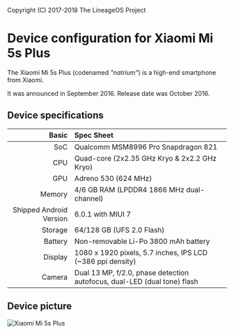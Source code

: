 Copyright (C) 2017-2018 The LineageOS Project

Device configuration for Xiaomi Mi 5s Plus
=========================================

The Xiaomi Mi 5s Plus (codenamed _"natrium"_) is a high-end smartphone from Xiaomi.

It was announced in September 2016. Release date was October 2016.

## Device specifications

Basic   | Spec Sheet
-------:|:-------------------------
SoC     | Qualcomm MSM8996 Pro Snapdragon 821
CPU     | Quad-core (2x2.35 GHz Kryo & 2x2.2 GHz Kryo)
GPU     | Adreno 530 (624 MHz)
Memory  | 4/6 GB RAM (LPDDR4 1866 MHz dual-channel)
Shipped Android Version | 6.0.1 with MIUI 7
Storage | 64/128 GB (UFS 2.0 Flash)
Battery | Non-removable Li-Po 3800 mAh battery
Display | 1080 x 1920 pixels, 5.7 inches, IPS LCD (~386 ppi density)
Camera  | Dual 13 MP, f/2.0, phase detection autofocus, dual-LED (dual tone) flash

## Device picture

![Xiaomi Mi 5s Plus](http://xiaomi-mi.com/uploads/CatalogueImage/xiaomi-mi-5s-plus-gray_14498_1475063604.jpg "Xiaomi Mi 5s Plus in dark gray")
